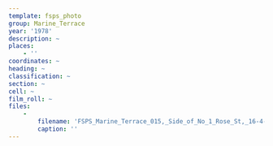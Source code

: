 ```yaml
---
template: fsps_photo
group: Marine_Terrace
year: '1978'
description: ~
places:
    - ''
coordinates: ~
heading: ~
classification: ~
section: ~
cell: ~
film_roll: ~
files:
    -
        filename: 'FSPS_Marine_Terrace_015,_Side_of_No_1_Rose_St,_16-4-E,_1978.png'
        caption: ''
---
```

